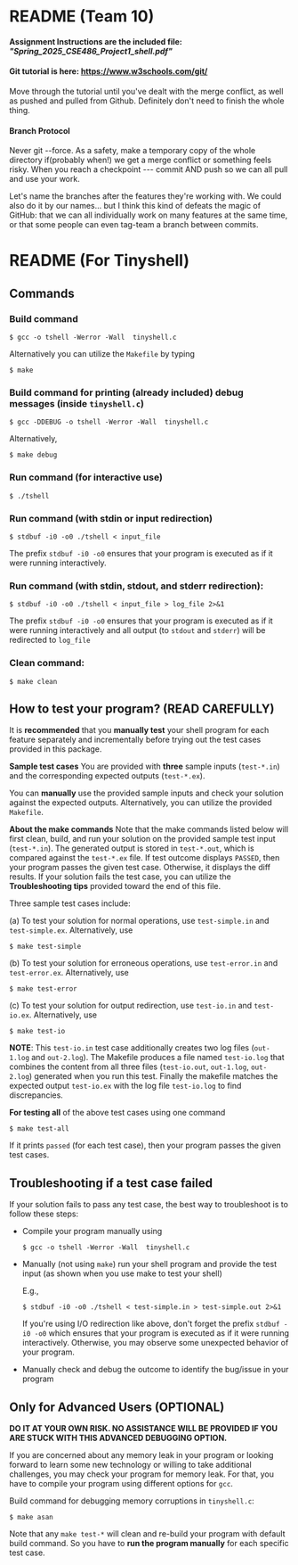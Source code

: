 # README (Team 10)
#### Assignment Instructions are the included file: *"Spring_2025_CSE486_Project1_shell.pdf"*
#### Git tutorial is here: https://www.w3schools.com/git/
Move through the tutorial until you've dealt with the merge conflict, as well as pushed and pulled from Github. Definitely don't need to finish the whole thing.

#### Branch Protocol
Never git --force. As a safety, make a temporary copy of the whole directory if(probably when!) we get a merge conflict or something feels risky.
When you reach a checkpoint --- commit AND push so we can all pull and use your work.

Let's name the branches after the features they're working with. We could also do it by our names... but I think this kind of defeats the magic of GitHub: that we can all individually work on many features at the same time, or that some people can even tag-team a branch between commits.

# README (For Tinyshell)

## Commands 

### Build command

    $ gcc -o tshell -Werror -Wall  tinyshell.c

  Alternatively you can utilize the `Makefile` by typing

    $ make

### Build command for printing (already included) debug messages (inside `tinyshell.c`)

    $ gcc -DDEBUG -o tshell -Werror -Wall  tinyshell.c

  Alternatively,

    $ make debug


### Run command (for **interactive** use)

    $ ./tshell

### Run command (with stdin or input redirection)

    $ stdbuf -i0 -o0 ./tshell < input_file

  The prefix `stdbuf -i0 -o0` ensures that your program is executed
  as if it were running interactively.

### Run command (with stdin, stdout, and stderr redirection):

    $ stdbuf -i0 -o0 ./tshell < input_file > log_file 2>&1

  The prefix `stdbuf -i0 -o0` ensures that your program is executed
  as if it were running interactively and all output (to `stdout` and
  `stderr`) will be redirected to `log_file`


### Clean command: 

    $ make clean




## How to test your program? (READ CAREFULLY)

It is **recommended** that you **manually test** your shell program 
for each feature separately and incrementally before trying out
the test cases provided in this package.

**Sample test cases**
You are provided with **three** sample inputs (`test-*.in`) 
and the corresponding expected outputs (`test-*.ex`).


You can **manually** use the provided sample inputs and check your solution
against the expected outputs. Alternatively, you can utilize the
provided `Makefile`. 


**About the make commands**
Note that the make commands listed below will first 
clean, build, and run your solution on the provided sample test
input (`test-*.in`). The generated output is stored in `test-*.out`, 
which is compared against the `test-*.ex` file.
If test outcome displays `PASSED`, then your program passes the given test case.
Otherwise, it displays the diff results. 
If your solution fails the test case, you can utilize the
**Troubleshooting tips** provided toward the end of this file.


Three sample test cases include:

(a) To test your solution for normal operations, use `test-simple.in` and
`test-simple.ex`. Alternatively, use

    $ make test-simple

(b) To test your solution for erroneous operations, use `test-error.in`
and `test-error.ex`. Alternatively, use

    $ make test-error

(c) To test your solution for output redirection, use `test-io.in` and
`test-io.ex`. Alternatively, use

    $ make test-io

  **NOTE**: This `test-io.in` test case additionally creates two log files
  (`out-1.log` and `out-2.log`). The Makefile produces a file named `test-io.log`
  that combines the content from all three files (`test-io.out`, 
  `out-1.log`, `out-2.log`) generated when you run this test. Finally
  the makefile matches the expected output `test-io.ex` with the log
  file `test-io.log` to find discrepancies.




**For testing all** of the above test cases using one command

    $ make test-all


If it prints `passed` (for each test case), then your program passes the given test cases.



## Troubleshooting if a test case failed

If your solution fails to pass any test case, the best way to
troubleshoot is to follow these steps:

  - Compile your program manually using 

        $ gcc -o tshell -Werror -Wall  tinyshell.c

  - Manually (not using `make`) run your shell program 
    and provide the test input (as shown when you use
    make to test your shell)

      E.g., 
          
        $ stdbuf -i0 -o0 ./tshell < test-simple.in > test-simple.out 2>&1

    If you're using I/O redirection like above, don't forget the prefix `stdbuf -i0 -o0` 
    which ensures that your program is executed as if it were running interactively. 
    Otherwise, you may observe some unexpected behavior of your program.

  - Manually check and debug the outcome to identify the bug/issue in
    your program




## Only for Advanced Users (OPTIONAL)

**DO IT AT YOUR OWN RISK. NO ASSISTANCE WILL BE PROVIDED 
IF YOU ARE STUCK WITH THIS ADVANCED DEBUGGING OPTION.**

If you are concerned about any memory leak in your program 
or looking forward to learn some new technology 
or willing to take additional challenges, you may check your
program for memory leak. For that, you have to compile your program 
using different options for `gcc`. 

Build command for debugging memory corruptions in `tinyshell.c`:

    $ make asan

Note that any `make test-*` will clean and re-build your program with 
default build command. So you have to **run the program manually** for 
each specific test case.
